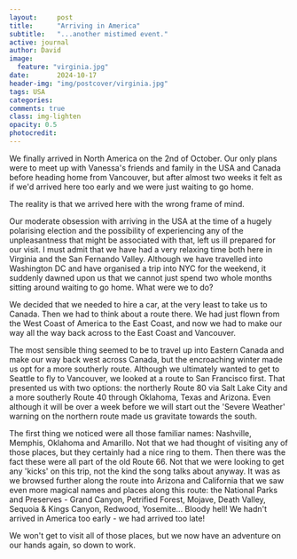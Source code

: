 ```yaml
---
layout:     post
title:      "Arriving in America"
subtitle:   "...another mistimed event."
active: journal
author: David
image:
  feature: "virginia.jpg"
date:       2024-10-17
header-img: "img/postcover/virginia.jpg"
tags: USA
categories: 
comments: true
class: img-lighten 
opacity: 0.5
photocredit:
---
```


We finally arrived in North America on the 2nd of October. Our only plans were to meet up with Vanessa's friends and family in the USA and Canada before heading home from Vancouver, but after almost two weeks it felt as if we'd arrived here too early and we were just waiting to go home. 

The reality is that we arrived here with the wrong frame of mind.

Our moderate obsession with arriving in the USA at the time of a hugely polarising election and the possibility of experiencing any of the unpleasantness that might be associated with that, left us ill prepared for our visit. I must admit that we have had a very relaxing time both here in Virginia and the San Fernando Valley. Although we have travelled into Washington DC and have organised a trip into NYC for the weekend, it suddenly dawned upon us that we cannot just spend two whole months sitting around waiting to go home. What were we to do?

We decided that we needed to hire a car, at the very least to take us to Canada. Then we had to think about a route there. We had just flown from the West Coast of America to the East Coast, and now we had to make our way all the way back across to the East Coast and Vancouver. 

The most sensible thing seemed to be to travel up into Eastern Canada and make our way back west across Canada, but the encroaching winter made us opt for a more southerly route. Although we ultimately wanted to get to Seattle to fly to Vancouver, we looked at a route to San Francisco first. That presented us with two options: the northerly Route 80 via Salt Lake City and a more southerly Route 40 through Oklahoma, Texas and Arizona. Even although it will be over a week before we will start out the 'Severe Weather' warning on the northern route made us gravitate towards the south.

The first thing we noticed were all those familiar names: Nashville, Memphis, Oklahoma and Amarillo. Not that we had thought of visiting any of those places, but they certainly had a nice ring to them. Then there was the fact these were all part of the old Route 66. Not that we were looking to get any 'kicks' on this trip, not the kind the song talks about anyway. It was as we browsed further along the route into Arizona and California that we saw even more magical names and places along this route: the National Parks and Preserves - Grand Canyon, Petrified Forest, Mojave, Death Valley, Sequoia & Kings Canyon, Redwood, Yosemite... Bloody hell! We hadn't arrived in America too early - we had arrived too late!

We won't get to visit all of those places, but we now have an adventure on our hands again, so down to work.






